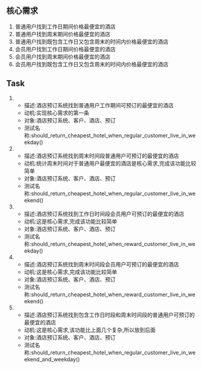 ## 核心需求
1. 普通用户找到工作日期间价格最便宜的酒店
2. 普通用户找到周末期间价格最便宜的酒店
3. 普通用户找到既包含工作日又包含周末的时间内价格最便宜的酒店
4. 会员用户找到工作日期间价格最便宜的酒店
5. 会员用户找到周末期间价格最便宜的酒店
6. 会员用户找到既包含工作日又包含周末的时间内价格最便宜的酒店

## Task
1. 
    - 描述:酒店预订系统找到普通用户工作期间可预订的最便宜的酒店
    - 动机:实现核心需求的第一条
    - 对象:酒店预订系统、客户、酒店、预订
    - 测试名称:should_return_cheapest_hotel_when_regular_customer_live_in_weekday()
2.
    - 描述:酒店预订系统找到周末时间段普通用户可预订的最便宜的酒店
    - 动机:统计周末时间对于普通用户最便宜的酒店是核心需求,完成该功能比较简单
    - 对象:酒店预订系统、客户、酒店、预订
    - 测试名称:should_return_cheapest_hotel_when_regular_customer_live_in_weekend()
3.
    - 描述:酒店预订系统找到工作日时间段会员用户可预订的最便宜的酒店
    - 动机:这是核心需求,完成该功能比较简单
    - 对象:酒店预订系统、客户、酒店、预订
    - 测试名称:should_return_cheapest_hotel_when_reward_customer_live_in_weekday()
4.
    - 描述:酒店预订系统找到周末时间段会员用户可预订的最便宜的酒店
    - 动机:这是核心需求,完成该功能比较简单
    - 对象:酒店预订系统、客户、酒店、预订
    - 测试名称:should_return_cheapest_hotel_when_reward_customer_live_in_weekend()
5.
    - 描述:酒店预订系统找到包含工作日时段和周末时间段的普通用户可预订的最便宜的酒店
    - 动机:这是核心需求,该功能比上面几个复杂,所以放到后面
    - 对象:酒店预订系统、客户、酒店、预订
    - 测试名称:should_return_cheapest_hotel_when_regular_customer_live_in_weekend_and_weekday()